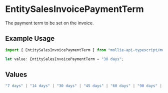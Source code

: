 # EntitySalesInvoicePaymentTerm

The payment term to be set on the invoice.

## Example Usage

```typescript
import { EntitySalesInvoicePaymentTerm } from "mollie-api-typescript/models";

let value: EntitySalesInvoicePaymentTerm = "30 days";
```

## Values

```typescript
"7 days" | "14 days" | "30 days" | "45 days" | "60 days" | "90 days" | "120 days"
```